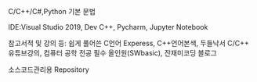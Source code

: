 C/C++/C#,Python 기본 문법

IDE:Visual Studio 2019, Dev C++, Pycharm, Jupyter Notebook 

참고서적 및 강의 등: 쉽게 풀어쓴 C언어 Experess, C++언어본색, 두들낙서 C/C++ 유튜브강의, 컴퓨터 공학 전공 필수 올인원(SWbasic), 잔재미코딩 블로그

소스코드관리용 Repository
